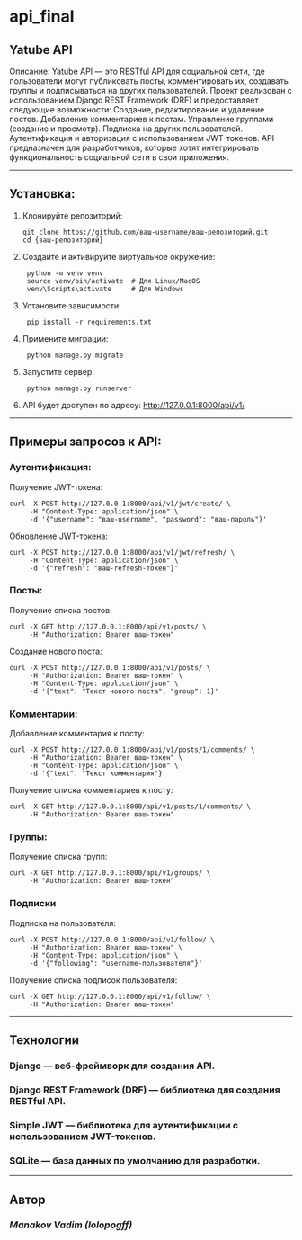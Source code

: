 # api_final
## Yatube API

Описание:
Yatube API — это RESTful API для социальной сети, где пользователи могут публиковать посты, комментировать их, создавать группы и подписываться на других пользователей. Проект реализован с использованием Django REST Framework (DRF) и предоставляет следующие возможности:
Создание, редактирование и удаление постов.
Добавление комментариев к постам.
Управление группами (создание и просмотр).
Подписка на других пользователей.
Аутентификация и авторизация с использованием JWT-токенов.
API предназначен для разработчиков, которые хотят интегрировать функциональность социальной сети в свои приложения.
____
## Установка:
1) Клонируйте репозиторий:
    ```
    git clone https://github.com/ваш-username/ваш-репозиторий.git
    cd {ваш-репозиторий}
    ```

2) Создайте и активируйте виртуальное окружение:
   ```
    python -m venv venv
    source venv/bin/activate  # Для Linux/MacOS
    venv\Scripts\activate     # Для Windows
   ```

4) Установите зависимости:
   ```
    pip install -r requirements.txt
   ```

6) Примените миграции:
   ```
    python manage.py migrate
   ```

8) Запустите сервер:
   ```
    python manage.py runserver
   ```

10) API будет доступен по адресу:
    http://127.0.0.1:8000/api/v1/
____

## Примеры запросов к API:

### Аутентификация:
Получение JWT-токена:
```
curl -X POST http://127.0.0.1:8000/api/v1/jwt/create/ \
     -H "Content-Type: application/json" \
     -d '{"username": "ваш-username", "password": "ваш-пароль"}'
```
Обновление JWT-токена:
```
curl -X POST http://127.0.0.1:8000/api/v1/jwt/refresh/ \
     -H "Content-Type: application/json" \
     -d '{"refresh": "ваш-refresh-токен"}'
```
    
### Посты:
Получение списка постов:
```
curl -X GET http://127.0.0.1:8000/api/v1/posts/ \
     -H "Authorization: Bearer ваш-токен"
```

Создание нового поста:
```
curl -X POST http://127.0.0.1:8000/api/v1/posts/ \
     -H "Authorization: Bearer ваш-токен" \
     -H "Content-Type: application/json" \
     -d '{"text": "Текст нового поста", "group": 1}'
```

### Комментарии:

Добавление комментария к посту:
```
curl -X POST http://127.0.0.1:8000/api/v1/posts/1/comments/ \
     -H "Authorization: Bearer ваш-токен" \
     -H "Content-Type: application/json" \
     -d '{"text": "Текст комментария"}'
```

Получение списка комментариев к посту:
```
curl -X GET http://127.0.0.1:8000/api/v1/posts/1/comments/ \
     -H "Authorization: Bearer ваш-токен"
```

### Группы:

Получение списка групп:
```
curl -X GET http://127.0.0.1:8000/api/v1/groups/ \
     -H "Authorization: Bearer ваш-токен"
```
### Подписки
Подписка на пользователя:
```
curl -X POST http://127.0.0.1:8000/api/v1/follow/ \
     -H "Authorization: Bearer ваш-токен" \
     -H "Content-Type: application/json" \
     -d '{"following": "username-пользователя"}'
```
Получение списка подписок пользователя:

```
curl -X GET http://127.0.0.1:8000/api/v1/follow/ \
     -H "Authorization: Bearer ваш-токен"
```

___

## Технологии
### Django — веб-фреймворк для создания API.

### Django REST Framework (DRF) — библиотека для создания RESTful API.

### Simple JWT — библиотека для аутентификации с использованием JWT-токенов.

### SQLite — база данных по умолчанию для разработки.

___
## Автор
### *Manakov Vadim (lolopogff)*

